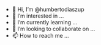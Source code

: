 - 👋 Hi, I’m @humbertodiaszup
- 👀 I’m interested in ...
- 🌱 I’m currently learning ...
- 💞️ I’m looking to collaborate on ...
- 📫 How to reach me ...

<!---
humbertodiaszup/humbertodiaszup is a ✨ special ✨ repository because its `README.md` (this file) appears on your GitHub profile.
You can click the Preview link to take a look at your changes.
--->

